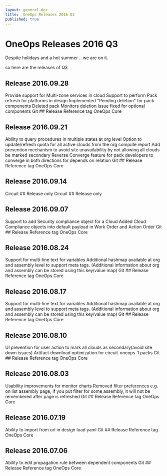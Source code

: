 ```yaml
---
layout: general-doc
title:  OneOps Releases 2016 Q3
published: true
---
```


# OneOps Releases 2016 Q3

Despite holidays and a hot summer .. we are on it. 

<!--more-->

so here are the releases of Q3


## Release 2016.09.28


Provide support for Multi-zone services in cloud
Support to perform Pack refresh for platforms in design
Implemented "Pending deletion" for pack components
Deleted pack Monitors deletion issue fixed for optional components 
Git ## Release Reference tag
OneOps Core

## Release 2016.09.21

Ability to query procedures in multiple states at org level
Option to update/refresh quota for all active clouds from the org compute report
Add prevention mechanism to avoid site unavailability by not allowing all clouds be marked secondary
Reverse Converge feature for pack developers to converge in both directions for depends on relation
Git ## Release Reference tag
OneOps Core

## Release 2016.09.14

Circuit ## Release only
Circuit ## Release only

## Release 2016.09.07

Support to add Security compliance object for a Cloud
Added Cloud Compliance objects into default payload in Work Order and Action Order
Git ## Release Reference tag
OneOps Core
## Release 2016.08.24

Support for multi-line text for variables
Additional hashmap available at org and assembly level to support meta tags. (Additional information about org and assembly can be stored using this key/value map)
Git ## Release Reference tag
OneOps Core
## Release 2016.08.17

Support for multi-line text for variables
Additional hashmap available at org and assembly level to support meta tags. (Additional information about org and assembly can be stored using this key/value map)
Git ## Release Reference tag
OneOps Core

## Release 2016.08.10

UI prevention for user action to mark all clouds as secondary(avoid site down issues)
Artifact download optimization for circuit-oneops-1 packs
Git ## Release Reference tag
OneOps Core

## Release 2016.08.03

Usability improvements for monitor charts
Removed filter preferences e.g. on list assembly page, if you put filter for some assembly, it will not be remembered after page is refreshed
Git ## Release Reference tag
OneOps Core

## Release 2016.07.19

Ability to import from url in design load yaml
Git ## Release Reference tag
OneOps Core
## Release 2016.07.06

Ability to edit propagation rule between dependent components
Git ## Release Reference tag
OneOps Core
